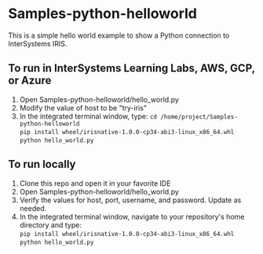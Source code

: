 # Samples-python-helloworld
This is a simple hello world example to show a Python connection to InterSystems IRIS.

## To run in InterSystems Learning Labs, AWS, GCP, or Azure
1. Open Samples-python-helloworld/hello_world.py  
2. Modify the value of host to be "try-iris"
3. In the integrated terminal window, type:
	`cd /home/project/Samples-python-helloworld`  
	`pip install wheel/irisnative-1.0.0-cp34-abi3-linux_x86_64.whl`  
	`python hello_world.py`  
	
## To run locally
1. Clone this repo and open it in your favorite IDE
2. Open Samples-python-helloworld/hello_world.py
3. Verify the values for host, port, username, and password. Update as needed.
4. In the integrated terminal window, navigate to your repository's home directory and type:  
	`pip install wheel/irisnative-1.0.0-cp34-abi3-linux_x86_64.whl`  
	`python hello_world.py`  
